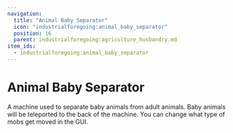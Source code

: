 ```yaml
---
navigation:
  title: "Animal Baby Separator"
  icon: "industrialforegoing:animal_baby_separator"
  position: 16
  parent: industrialforegoing:agriculture_husbandry.md
item_ids:
  - industrialforegoing:animal_baby_separator
---
```


# Animal Baby Separator

A machine used to separate <Color id="gold">baby</Color> animals from adult animals. Baby animals will be teleported to the back of the machine. You can change what type of mobs get moved in the GUI.



<Recipe id="industrialforegoing:animal_baby_separator" />

